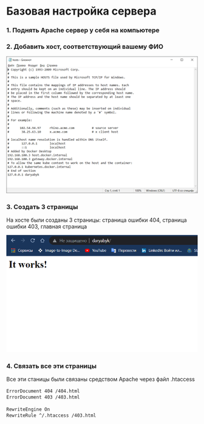 # Базовая настройка сервера
### 1. Поднять Apache сервер у себя на компьютере
### 2. Добавить хост, соответствующий вашему ФИО 
![Пример хоста](/png/Hosts.png)
### 3. Создать 3 страницы
На хосте были созданы 3 страницы: страница ошибки 404, страница ошибки 403, главная страница

![Index](/png/index.png)
### 4. Связать все эти страницы
Все эти станицы были связаны средством Apache через файл .htaccess
```
ErrorDocument 404 /404.html
ErrorDocument 403 /403.html

RewriteEngine On
RewriteRule ^/.htaccess /403.html
```
